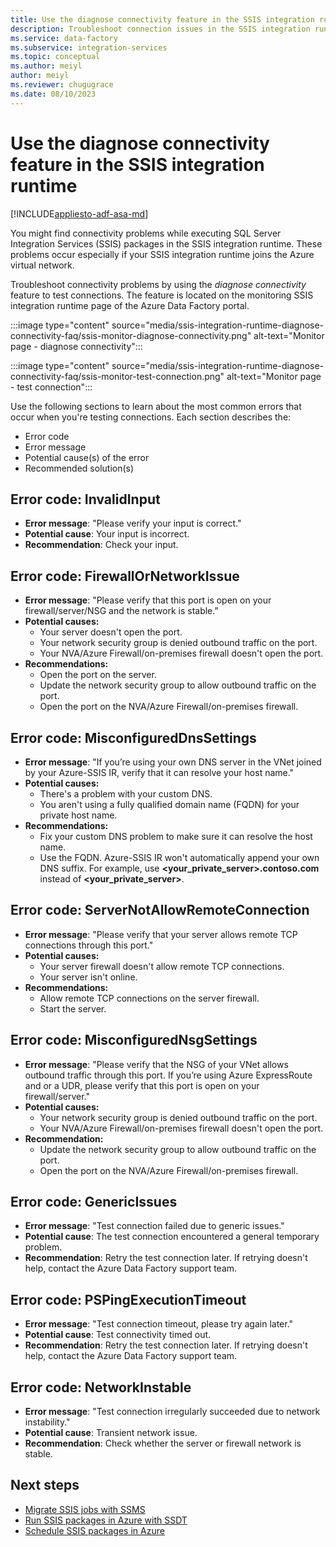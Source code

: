 ```yaml
---
title: Use the diagnose connectivity feature in the SSIS integration runtime
description: Troubleshoot connection issues in the SSIS integration runtime by using the diagnose connectivity feature. 
ms.service: data-factory
ms.subservice: integration-services
ms.topic: conceptual
ms.author: meiyl
author: meiyl
ms.reviewer: chugugrace
ms.date: 08/10/2023
---
```


# Use the diagnose connectivity feature in the SSIS integration runtime

[!INCLUDE[appliesto-adf-asa-md](includes/appliesto-adf-asa-md.md)]

You might find connectivity problems while executing SQL Server Integration Services (SSIS) packages in the SSIS integration runtime. These problems occur especially if your SSIS integration runtime joins the Azure virtual network.

Troubleshoot connectivity problems by using the *diagnose connectivity* feature to test connections. The feature is located on the monitoring SSIS integration runtime page of the Azure Data Factory portal.

 :::image type="content" source="media/ssis-integration-runtime-diagnose-connectivity-faq/ssis-monitor-diagnose-connectivity.png" alt-text="Monitor page - diagnose connectivity":::

 :::image type="content" source="media/ssis-integration-runtime-diagnose-connectivity-faq/ssis-monitor-test-connection.png" alt-text="Monitor page - test connection":::

Use the following sections to learn about the most common errors that occur when you're testing connections. Each section describes the:

- Error code
- Error message
- Potential cause(s) of the error
- Recommended solution(s)

## Error code: InvalidInput

- **Error message**: "Please verify your input is correct."
- **Potential cause**: Your input is incorrect.
- **Recommendation**: Check your input.

## Error code: FirewallOrNetworkIssue

- **Error message**: "Please verify that this port is open on your firewall/server/NSG and the network is stable."
- **Potential causes:**
  - Your server doesn't open the port.
  - Your network security group is denied outbound traffic on the port.
  - Your NVA/Azure Firewall/on-premises firewall doesn't open the port.
- **Recommendations:**
  - Open the port on the server.
  - Update the network security group to allow outbound traffic on the port.
  - Open the port on the NVA/Azure Firewall/on-premises firewall.

## Error code: MisconfiguredDnsSettings

- **Error message**: "If you’re using your own DNS server in the VNet joined by your Azure-SSIS IR, verify that it can resolve your host name."
- **Potential causes:**
  -  There's a problem with your custom DNS.
  -  You aren't using a fully qualified domain name (FQDN) for your private host name.
- **Recommendations:**
  -  Fix your custom DNS problem to make sure it can resolve the host name.
  -  Use the FQDN. Azure-SSIS IR won't automatically append your own DNS suffix. For example, use **<your_private_server>.contoso.com** instead of **<your_private_server>**.

## Error code: ServerNotAllowRemoteConnection

- **Error message**: "Please verify that your server allows remote TCP connections through this port."
- **Potential causes:**
  -  Your server firewall doesn't allow remote TCP connections.
  -  Your server isn't online.
- **Recommendations:**
  -  Allow remote TCP connections on the server firewall.
  -  Start the server.
   
## Error code: MisconfiguredNsgSettings

- **Error message**: "Please verify that the NSG of your VNet allows outbound traffic through this port. If you’re using Azure ExpressRoute and or a UDR, please verify that this port is open on your firewall/server."
- **Potential causes:**
  -  Your network security group is denied outbound traffic on the port.
  -  Your NVA/Azure Firewall/on-premises firewall doesn't open the port.
- **Recommendation:**
  -  Update the network security group to allow outbound traffic on the port.
  -  Open the port on the NVA/Azure Firewall/on-premises firewall.

## Error code: GenericIssues

- **Error message**: "Test connection failed due to generic issues."
- **Potential cause**: The test connection encountered a general temporary problem.
- **Recommendation**: Retry the test connection later. If retrying doesn't help, contact the Azure Data Factory support team.

## Error code: PSPingExecutionTimeout

- **Error message**: "Test connection timeout, please try again later."
- **Potential cause**: Test connectivity timed out.
- **Recommendation**: Retry the test connection later. If retrying doesn't help, contact the Azure Data Factory support team.

## Error code: NetworkInstable

- **Error message**: "Test connection irregularly succeeded due to network instability."
- **Potential cause**: Transient network issue.
- **Recommendation**: Check whether the server or firewall network is stable.

## Next steps

- [Migrate SSIS jobs with SSMS](how-to-migrate-ssis-job-ssms.md)
- [Run SSIS packages in Azure with SSDT](how-to-invoke-ssis-package-ssdt.md)
- [Schedule SSIS packages in Azure](how-to-schedule-azure-ssis-integration-runtime.md)
